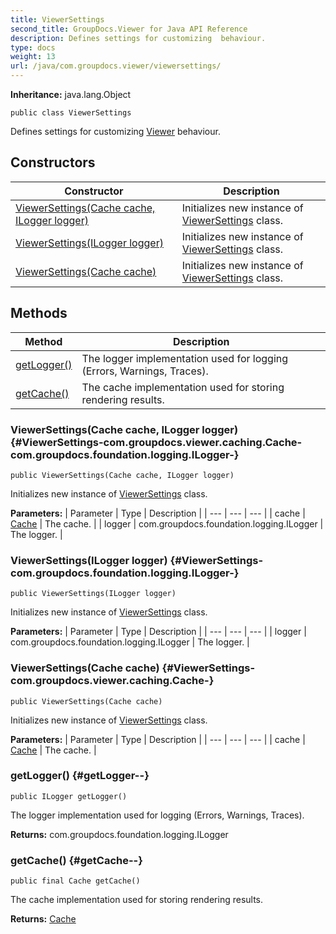 ```yaml
---
title: ViewerSettings
second_title: GroupDocs.Viewer for Java API Reference
description: Defines settings for customizing  behaviour.
type: docs
weight: 13
url: /java/com.groupdocs.viewer/viewersettings/
---
```

**Inheritance:**
java.lang.Object
```
public class ViewerSettings
```

Defines settings for customizing [Viewer](../../com.groupdocs.viewer/viewer) behaviour.
## Constructors

| Constructor | Description |
| --- | --- |
| [ViewerSettings(Cache cache, ILogger logger)](#ViewerSettings-com.groupdocs.viewer.caching.Cache-com.groupdocs.foundation.logging.ILogger-) | Initializes new instance of [ViewerSettings](../../com.groupdocs.viewer/viewersettings) class. |
| [ViewerSettings(ILogger logger)](#ViewerSettings-com.groupdocs.foundation.logging.ILogger-) | Initializes new instance of [ViewerSettings](../../com.groupdocs.viewer/viewersettings) class. |
| [ViewerSettings(Cache cache)](#ViewerSettings-com.groupdocs.viewer.caching.Cache-) | Initializes new instance of [ViewerSettings](../../com.groupdocs.viewer/viewersettings) class. |
## Methods

| Method | Description |
| --- | --- |
| [getLogger()](#getLogger--) | The logger implementation used for logging (Errors, Warnings, Traces). |
| [getCache()](#getCache--) | The cache implementation used for storing rendering results. |
### ViewerSettings(Cache cache, ILogger logger) {#ViewerSettings-com.groupdocs.viewer.caching.Cache-com.groupdocs.foundation.logging.ILogger-}
```
public ViewerSettings(Cache cache, ILogger logger)
```


Initializes new instance of [ViewerSettings](../../com.groupdocs.viewer/viewersettings) class.

**Parameters:**
| Parameter | Type | Description |
| --- | --- | --- |
| cache | [Cache](../../com.groupdocs.viewer.caching/cache) | The cache. |
| logger | com.groupdocs.foundation.logging.ILogger | The logger. |

### ViewerSettings(ILogger logger) {#ViewerSettings-com.groupdocs.foundation.logging.ILogger-}
```
public ViewerSettings(ILogger logger)
```


Initializes new instance of [ViewerSettings](../../com.groupdocs.viewer/viewersettings) class.

**Parameters:**
| Parameter | Type | Description |
| --- | --- | --- |
| logger | com.groupdocs.foundation.logging.ILogger | The logger. |

### ViewerSettings(Cache cache) {#ViewerSettings-com.groupdocs.viewer.caching.Cache-}
```
public ViewerSettings(Cache cache)
```


Initializes new instance of [ViewerSettings](../../com.groupdocs.viewer/viewersettings) class.

**Parameters:**
| Parameter | Type | Description |
| --- | --- | --- |
| cache | [Cache](../../com.groupdocs.viewer.caching/cache) | The cache. |

### getLogger() {#getLogger--}
```
public ILogger getLogger()
```


The logger implementation used for logging (Errors, Warnings, Traces).

**Returns:**
com.groupdocs.foundation.logging.ILogger
### getCache() {#getCache--}
```
public final Cache getCache()
```


The cache implementation used for storing rendering results.

**Returns:**
[Cache](../../com.groupdocs.viewer.caching/cache)
